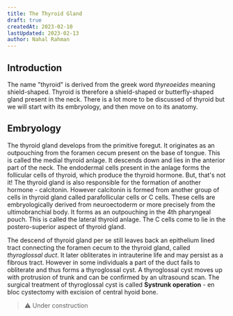 ```yaml
---
title: The Thyroid Gland
draft: true
createdAt: 2023-02-10
lastUpdated: 2023-02-13
author: Nahal Rahman
---
```


## Introduction

The name "thyroid" is derived from the greek word *thyreoeides* meaning shield-shaped. Thyroid is therefore a shield-shaped or butterfly-shaped gland present in the neck. There is a lot more to be discussed of thyroid but we will start with its embryology, and then move on to its anatomy.

## Embryology

The thyroid gland develops from the primitive foregut. It originates as an outpouching from the foramen cecum present on the base of tongue. This is called the medial thyroid anlage. It descends down and lies in the anterior part of the neck. The endodermal cells present in the anlage forms the follicular cells of thyroid, which produce the thyroid hormone. But, that's not it! The thyroid gland is also responsible for the formation of another hormone - calcitonin. However calcitonin is formed from another group of cells in thyroid gland called parafollicular cells or C cells. These cells are embryologically derived from neuroectoderm or more precisely from the ultimobranchial body. It forms as an outpouching in the 4th pharyngeal pouch. This is called the lateral thyroid anlage. The C cells come to lie in the postero-superior aspect of thyroid gland.

The descend of thyroid gland per se still leaves back an epithelium lined tract connecting the foramen cecum to the thyroid gland, called *thyroglossal duct*. It later obliterates in intrauterine life and may persist as a fibrous tract. However in some individuals a part of the duct fails to obliterate and thus forms a thyroglossal cyst. A thyroglossal cyst moves up with protrusion of trunk and can be confirmed by an ultrasound scan. The surgical treatment of thyroglossal cyst is called **Systrunk operation** - en bloc cystectomy with excision of central hyoid bone.

> :warning: Under construction